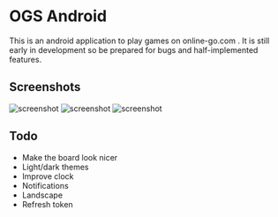 OGS Android
===========

This is an android application to play games on online-go.com . It is still
early in development so be prepared for bugs and half-implemented features.

Screenshots
-----------

![screenshot](https://raw.githubusercontent.com/nathanj/ogsdroid/master/screenshots/1.png "Your Games")
![screenshot](https://raw.githubusercontent.com/nathanj/ogsdroid/master/screenshots/2.png "Find a Game")
![screenshot](https://raw.githubusercontent.com/nathanj/ogsdroid/master/screenshots/3.jpg "The Game")


Todo
----

  * Make the board look nicer
  * Light/dark themes
  * Improve clock
  * Notifications
  * Landscape
  * Refresh token
